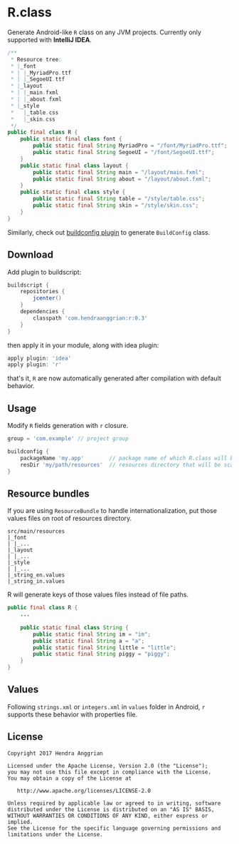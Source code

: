 R.class
=======
Generate Android-like `R` class on any JVM projects.
Currently only supported with <b>IntelliJ IDEA</b>.

```java
/**
 * Resource tree:
 * |_font
 * | |_MyriadPro.ttf
 * | |_SegoeUI.ttf
 * |_layout
 * | |_main.fxml
 * | |_about.fxml
 * |_style
 *   |_table.css
 *   |_skin.css
 */
public final class R {
    public static final class font {
        public static final String MyriadPro = "/font/MyriadPro.ttf";
        public static final String SegoeUI = "/font/SegoeUI.ttf";
    }
    public static final class layout {
        public static final String main = "/layout/main.fxml";
        public static final String about = "/layout/about.fxml";
    }
    public static final class style {
        public static final String table = "/style/table.css";
        public static final String skin = "/style/skin.css";
    }
}
```

Similarly, check out [buildconfig plugin][buildconfig] to generate `BuildConfig` class.

Download
--------
Add plugin to buildscript:

```gradle
buildscript {
    repositories {
        jcenter()
    }
    dependencies {
        classpath 'com.hendraanggrian:r:0.3'
    }
}
```

then apply it in your module, along with idea plugin:

```gradle
apply plugin: 'idea'
apply plugin: 'r'
```

that's it, `R` are now automatically generated after compilation with default behavior.

Usage
-----
Modify `R` fields generation with `r` closure.

```gradle
group = 'com.example' // project group

buildconfig {
    packageName 'my.app'        // package name of which R.class will be generated to, default is project group
    resDir 'my/path/resources'  // resources directory that will be scanned, default is "src/main/resources"
}
```

Resource bundles
----------------
If you are using `ResourceBundle` to handle internationalization, put those values files on root of resources directory.

```
src/main/resources
|_font
| |_...
|_layout
| |_...
|_style
| |_...
|_string_en.values
|_string_in.values
```

R will generate keys of those values files instead of file paths.

```java
public final class R {
    ...
    
    public static final class String {
        public static final String im = "im";
        public static final String a = "a";
        public static final String little = "little";
        public static final String piggy = "piggy";
    }
}
```

Values
------
Following `strings.xml` or `integers.xml` in `values` folder in Android, `r` supports these behavior with properties file.

License
-------
    Copyright 2017 Hendra Anggrian

    Licensed under the Apache License, Version 2.0 (the "License");
    you may not use this file except in compliance with the License.
    You may obtain a copy of the License at

       http://www.apache.org/licenses/LICENSE-2.0

    Unless required by applicable law or agreed to in writing, software
    distributed under the License is distributed on an "AS IS" BASIS,
    WITHOUT WARRANTIES OR CONDITIONS OF ANY KIND, either express or implied.
    See the License for the specific language governing permissions and
    limitations under the License.

[buildconfig]: https://github.com/hendraanggrian/buildconfig